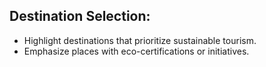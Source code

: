 ## Destination Selection: 
 - Highlight destinations that prioritize sustainable tourism.
 - Emphasize places with eco-certifications or initiatives.
